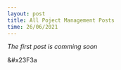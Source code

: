 ```yaml
---
layout: post
title: All Poject Management Posts
time: 26/06/2021
---
```


*The first post is comming soon* <meta charset=“UTF-8”> <p>&#x23F3a<p>
